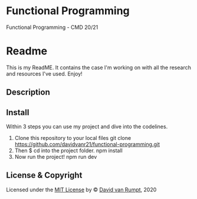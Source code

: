 # Functional Programming
Functional Programming - CMD 20/21



# Readme
This is my ReadME. It contains the case I'm working on with all the research and resources I've used. Enjoy!

## Description


## Install
Within 3 steps you can use my project and dive into the codelines.

1. Clone this repository to your local files
git clone https://github.com/davidvanr21/functional-programming.git
2. Then $ cd into the project folder.
npm install
3. Now run the project!
npm run dev

## License & Copyright
Licensed under the [MIT License](https://github.com/davidvanr21/functional-programming/blob/main/LICENSE) by © [David van Rumpt](https://github.com/davidvanr21), 2020
